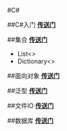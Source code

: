 #C#

##C#入门
[**传送门**](C\#.md)

##集合
[**传送门**](jihe.md)

* List<>
* Dictionary<>


##面向对象
[**传送门**](object.md)


##泛型
[**传送门**](fanxing.md)

##文件IO
[**传送门**](io.md)

##数据库
[**传送门**](mysql.md)
